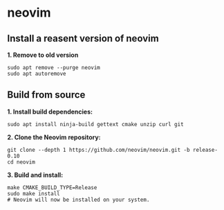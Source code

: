 # neovim

## Install a reasent version of neovim 

__1. Remove to old version__

```shell
sudo apt remove --purge neovim
sudo apt autoremove
```

## Build from source

__1. Install build dependencies:__

```shell
sudo apt install ninja-build gettext cmake unzip curl git
```

__2. Clone the Neovim repository:__

```shell
git clone --depth 1 https://github.com/neovim/neovim.git -b release-0.10
cd neovim
```

__3. Build and install:__

```shell
make CMAKE_BUILD_TYPE=Release
sudo make install
# Neovim will now be installed on your system.
```
